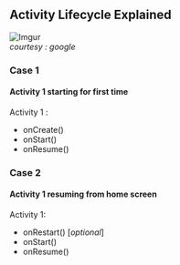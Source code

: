 ## Activity Lifecycle Explained
![Imgur](http://i.imgur.com/tMdSvj4.png)
<br>
*courtesy : google*

### Case 1
#### Activity 1 starting for first time

Activity 1 :
- onCreate()
- onStart()
- onResume()

### Case 2
#### Activity 1 resuming from home screen

Activity 1:
- onRestart()  [*optional*]
- onStart()
- onResume()